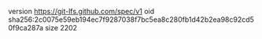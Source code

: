 version https://git-lfs.github.com/spec/v1
oid sha256:2c0075e59eb194ec7f9287038f7bc5ea8c280fb1d42b2ea98c92cd50f9ca287a
size 2202
